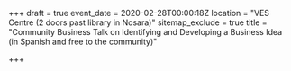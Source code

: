 +++
draft = true
event_date = 2020-02-28T00:00:18Z
location = "VES Centre (2 doors past library in Nosara)"
sitemap_exclude = true
title = "Community Business Talk on Identifying and Developing a Business Idea (in Spanish and free to the community)"

+++

